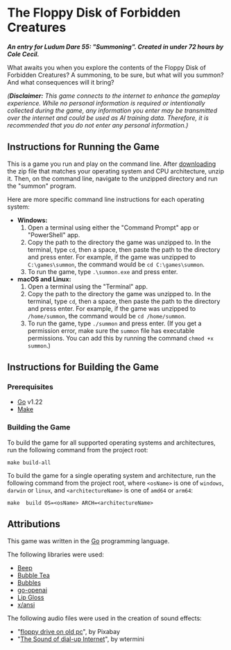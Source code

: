 # The Floppy Disk of Forbidden Creatures

_**An entry for Ludum Dare 55: "Summoning". Created in under 72 hours by Cole Cecil.**_

What awaits you when you explore the contents of the Floppy Disk of Forbidden Creatures? A summoning, to be sure, but what will you summon? And what consequences will it bring?

_(**Disclaimer:** This game connects to the internet to enhance the gameplay experience. While no personal information is required or intentionally collected during the game, any information you enter may be transmitted over the internet and could be used as AI training data. Therefore, it is recommended that you do not enter any personal information.)_

## Instructions for Running the Game

This is a game you run and play on the command line. After [downloading](https://github.com/colececil/the-floppy-disk-of-forbidden-creatures/releases/latest) the zip file that matches your operating system and CPU architecture, unzip it. Then, on the command line, navigate to the unzipped directory and run the "summon" program.

Here are more specific command line instructions for each operating system:

- **Windows:**
  1. Open a terminal using either the "Command Prompt" app or "PowerShell" app.
  2. Copy the path to the directory the game was unzipped to. In the terminal, type `cd`, then a space, then paste the path to the directory and press enter. For example, if the game was unzipped to `C:\games\summon`, the command would be `cd C:\games\summon`.
  3. To run the game, type `.\summon.exe` and press enter.
- **macOS and Linux:**
  1. Open a terminal using the "Terminal" app.
  2. Copy the path to the directory the game was unzipped to. In the terminal, type `cd`, then a space, then paste the path to the directory and press enter. For example, if the game was unzipped to `/home/summon`, the command would be `cd /home/summon`.
  3. To run the game, type `./summon` and press enter. (If you get a permission error, make sure the `summon` file has executable permissions. You can add this by running the command `chmod +x summon`.)

## Instructions for Building the Game

### Prerequisites

- [Go](https://go.dev/) v1.22
- [Make](https://www.gnu.org/software/make/)

### Building the Game

To build the game for all supported operating systems and architectures, run the following command from the project root:

```
make build-all
```

To build the game for a single operating system and architecture, run the following command from the project root, where `<osName>` is one of `windows`, `darwin` or `linux`, and `<architectureName>` is one of `amd64` or `arm64`:

```
make  build OS=<osName> ARCH=<architectureName>
```
  
## Attributions

This game was written in the [Go](https://go.dev/) programming language.

The following libraries were used:

- [Beep](https://github.com/gopxl/beep)
- [Bubble Tea](https://github.com/charmbracelet/bubbletea)
- [Bubbles](https://github.com/charmbracelet/bubbles)
- [go-openai](https://github.com/sashabaranov/go-openai)
- [Lip Gloss](https://github.com/charmbracelet/lipgloss)
- [x/ansi](https://github.com/charmbracelet/x/tree/main/ansi)

The following audio files were used in the creation of sound effects:

- "[floppy drive on old pc](https://pixabay.com/sound-effects/floppy-drive-on-old-pc-52014/)", by Pixabay
- "[The Sound of dial-up Internet](https://freesound.org/s/546450/)", by wtermini